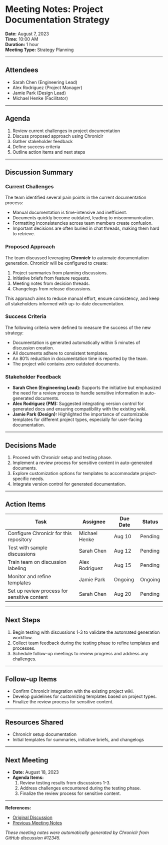 # Meeting Notes: Project Documentation Strategy

**Date:** August 7, 2023  
**Time:** 10:00 AM  
**Duration:** 1 hour  
**Meeting Type:** Strategy Planning

---

## Attendees

- Sarah Chen (Engineering Lead)  
- Alex Rodriguez (Project Manager)  
- Jamie Park (Design Lead)  
- Michael Henke (Facilitator)  

---

## Agenda

1. Review current challenges in project documentation  
2. Discuss proposed approach using Chroniclr  
3. Gather stakeholder feedback  
4. Define success criteria  
5. Outline action items and next steps  

---

## Discussion Summary

### Current Challenges
The team identified several pain points in the current documentation process:
- Manual documentation is time-intensive and inefficient.  
- Documents quickly become outdated, leading to miscommunication.  
- Formatting inconsistencies across team members create confusion.  
- Important decisions are often buried in chat threads, making them hard to retrieve.

### Proposed Approach
The team discussed leveraging **Chroniclr** to automate documentation generation. Chroniclr will be configured to create:
1. Project summaries from planning discussions.  
2. Initiative briefs from feature requests.  
3. Meeting notes from decision threads.  
4. Changelogs from release discussions.  

This approach aims to reduce manual effort, ensure consistency, and keep all stakeholders informed with up-to-date documentation.

### Success Criteria
The following criteria were defined to measure the success of the new strategy:
- Documentation is generated automatically within 5 minutes of discussion creation.  
- All documents adhere to consistent templates.  
- An 80% reduction in documentation time is reported by the team.  
- The project wiki contains zero outdated documents.

### Stakeholder Feedback
- **Sarah Chen (Engineering Lead):** Supports the initiative but emphasized the need for a review process to handle sensitive information in auto-generated documents.  
- **Alex Rodriguez (PM):** Suggested integrating version control for generated docs and ensuring compatibility with the existing wiki.  
- **Jamie Park (Design):** Highlighted the importance of customizable templates for different project types, especially for user-facing documentation.

---

## Decisions Made

1. Proceed with Chroniclr setup and testing phase.  
2. Implement a review process for sensitive content in auto-generated documents.  
3. Explore customization options for templates to accommodate project-specific needs.  
4. Integrate version control for generated documentation.  

---

## Action Items

| Task                                 | Assignee         | Due Date   | Status  |
|--------------------------------------|------------------|------------|---------|
| Configure Chroniclr for this repository | Michael Henke    | Aug 10     | Pending |
| Test with sample discussions         | Sarah Chen       | Aug 12     | Pending |
| Train team on discussion labeling    | Alex Rodriguez   | Aug 15     | Pending |
| Monitor and refine templates         | Jamie Park       | Ongoing    | Ongoing |
| Set up review process for sensitive content | Sarah Chen       | Aug 20     | Pending |

---

## Next Steps

1. Begin testing with discussions 1-3 to validate the automated generation workflow.  
2. Collect team feedback during the testing phase to refine templates and processes.  
3. Schedule follow-up meetings to review progress and address any challenges.  

---

## Follow-up Items

- Confirm Chroniclr integration with the existing project wiki.  
- Develop guidelines for customizing templates based on project types.  
- Finalize the review process for sensitive content.  

---

## Resources Shared

- Chroniclr setup documentation  
- Initial templates for summaries, initiative briefs, and changelogs  

---

## Next Meeting

- **Date:** August 18, 2023  
- **Agenda Items:**  
  1. Review testing results from discussions 1-3.  
  2. Address challenges encountered during the testing phase.  
  3. Finalize the review process for sensitive content.  

---

**References:**
- [Original Discussion](#)  
- [Previous Meeting Notes](#)  

*These meeting notes were automatically generated by Chroniclr from GitHub discussion #12345.*